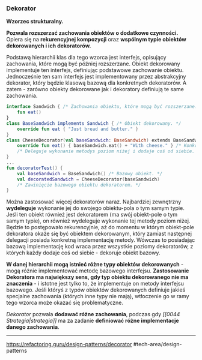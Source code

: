### Dekorator 
**Wzorzec strukturalny.**

**Pozwala rozszerzać zachowania obiektów o dodatkowe czynności.** Opiera się na **rekurencyjnej kompozycji** oraz **wspólnym typie obiektów dekorowanych i ich dekoratorów.**

Podstawą hierarchii klas dla tego wzorca jest interfejs, opisujący zachowania, które mogą być później rozszerzane. Obiekt dekorowany implementuje ten interfejs, definiując podstawowe zachowanie obiektu. Jednocześnie ten sam interfejs jest implementowany przez abstrakcyjny dekorator, który będzie klasową bazową dla konkretnych dekoratorów.
A zatem - zarówno obiekty dekorowane jak i dekoratory definiują te same zachowania.

```kotlin
interface Sandwich { /* Zachowania obiektu, które mogą być rozszerzane. */
	fun eat() 
}
class BaseSandwich implements Sandwich { /* Obiekt dekorowany. */
	override fun eat { "Just bread and butter." }
}
class CheeseDecorator(val baseSandwich: BaseSandwich) extends BaseSandwichDecorator() {
	override fun eat() { baseSandwich.eat() + "With cheese." } /* Konkretny dekorator.*/ 
	/* Deleguje wykonanie metodys poziom niżej i dodaje coś od siebie. */
}
...
fun decoratorTest() {
	val baseSandwich = BaseSandwich() /* Bazowy obiekt. */
	val decoratedSandwich = CheeseDecorator(baseSandwich) 
	/* Zawinięcie bazowego obiektu dekoratorem. */
}
```

Można zastosować więcej dekoratorów naraz. Najbardziej zewnętrzny **wydeleguje** wykonanie jej do swojego obiektu-pola o tym samym typie. Jeśli ten obiekt również jest dekoratorem (ma swój obiekt-pole o tym samym typie), on również wydeleguje wykonanie tej metody poziom niżej. Będzie to postępowało rekurencyjnie, aż do momentu w którym obiekt-pole dekoratora okaże się być obiektem dekorowanym, który zamiast następnej delegacji posiada konkretną implementację metody. Wówczas to posiadając bazową implementację kod wraca przez wszystkie poziomy dekoratorów, z których każdy dodaje coś od siebie - dekoruje obiekt bazowy.

**W danej hierarchii mogą istnieć różne typy obiektów dekorowanych** - mogą różnie implementować metodę bazowego interfejsu. **Zastosowanie Dekoratora ma największy sens, gdy typ obiektu dekorowanego nie ma znaczenia** - i istotne jest tylko to, że implementuje on metody interfejsu bazowego. Jeśli któryś z typów obiektów dekorowanych definiuje jakieś specjalne zachowania (których inne typy nie mają), wtłoczenie go w ramy tego wzorca może okazać się problematyczne. 

*Dekorator* pozwala **dodawać różne zachowania**, podczas gdy *[[0044 Strategia|strategia]]* ma za zadanie **definiować różne implementacje danego zachowania**.

---
https://refactoring.guru/design-patterns/decorator
#tech-area/design-patterns 